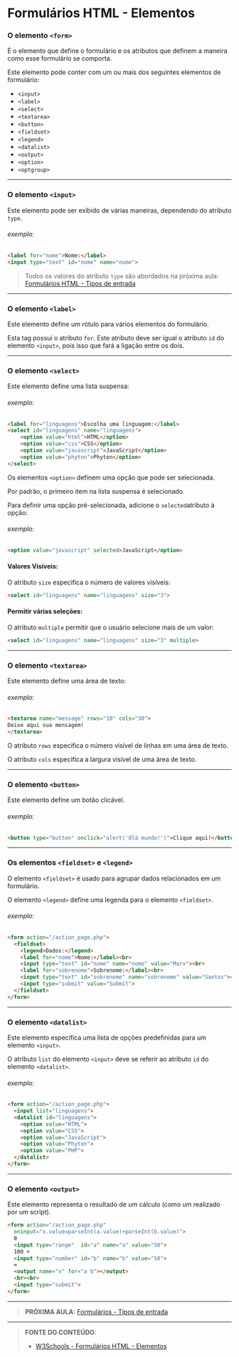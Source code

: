 # Formulários HTML - Elementos

### O elemento `<form>`

É o elemento que define o formulário e os atributos que definem a maneira como esse formulário se comporta.

Este elemento pode conter com um ou mais dos seguintes elementos de formulário:

- `<input>`
- `<label>`
- `<select>`
- `<textarea>`
- `<button>`
- `<fieldset>`
- `<legend>`
- `<datalist>`
- `<output>`
- `<option>`
- `<optgroup>`

---

### O elemento `<input>`

Este elemento pode ser exibido de várias maneiras, dependendo do atributo `type`.

###### exemplo:

```html
<label for="nome">Nome:</label>
<input type="text" id="nome" name="nome">
```

>  Todos os valores do atributo  `type` são abordados na próxima aula: [Formulários HTML - Tipos de entrada](../10.4-formularios-tipos-de-entrada)

---

### O elemento `<label>`

Este elemento define um rótulo para vários elementos do formulário.

Esta tag possui o atributo `for`. Este atributo deve ser igual o atributo `id` do elemento `<input>`, pois isso que fará a ligação entre os dois.

---

### O elemento `<select>`

Este elemento define uma lista suspensa:

###### exemplo: 

``` html
<label for="linguagens">Escolha uma linguagem:</label>
<select id="linguagens" name="linguagens">
    <option value="html">HTML</option>
    <option value="css">CSS</option>
    <option value="javascript">JavaScript</option>
    <option value="phyton">Phyton</option>
</select>
```

Os elementos `<option>` definem uma opção que pode ser selecionada.

Por padrão, o primeiro item na lista suspensa é selecionado.

Para definir uma opção pré-selecionada, adicione o `selected`atributo à opção:

###### exemplo:

```html
<option value="javascript" selected>JavaScript</option>
```

#### Valores Visíveis:

O atributo `size` especifica o número de valores visíveis:

```html
<select id="linguagens" name="linguagens" size="3">
```

#### Permitir várias seleções: 

O atributo `multiple` permitir que o usuário selecione mais de um valor:

```html
<select id="linguagens" name="linguagens" size="3" multiple>
```

---

### O elemento `<textarea>`

Este elemento define uma área de texto:

###### exemplo: 

```html
<textarea name="message" rows="10" cols="30">
Deixe aqui sua mensagem!
</textarea>
```

O atributo `rows` especifica o número visível de linhas em uma área de texto.

O atributo `cols` especifica a largura visível de uma área de texto.

---

### O elemento `<button>`

Este elemento define um botão clicável.

###### exemplo:

```html
<button type="button" onclick="alert('Olá mundo!')">Clique aqui!</button>
```

---

### Os elementos `<fieldset>` e `<legend>`

O elemento `<fieldset>` é usado para agrupar dados relacionados em um formulário.

O elemento `<legend>` define uma legenda para o elemento `<fieldset>`.

###### exemplo:

```html
<form action="/action_page.php">
  <fieldset>
    <legend>Dados:</legend>
    <label for="nome">Nome:</label><br>
    <input type="text" id="nome" name="nome" value="Marx"><br>
    <label for="sobrenome">Sobrenome:</label><br>
    <input type="text" id="sobrenome" name="sobrenome" value="Santos"><br><br>
    <input type="submit" value="Submit">
  </fieldset>
</form>
```

---

### O elemento `<datalist>`

Este elemento especifica uma lista de opções predefinidas para um elemento `<input>`.

O atributo `list` do elemento `<input>` deve se referir ao atributo `id` do elemento `<datalist>`.

###### exemplo:

```html
<form action="/action_page.php">
  <input list="linguagens">
  <datalist id="linguagens">
    <option value="HTML">
    <option value="CSS">
    <option value="JavaScript">
    <option value="Phyton">
    <option value="PHP">
  </datalist>
</form>
```

---

### O elemento `<output>`

Este elemento representa o resultado de um cálculo (como um realizado por um script).

``` html
<form action="/action_page.php"
  oninput="x.value=parseInt(a.value)+parseInt(b.value)">
  0
  <input type="range"  id="a" name="a" value="50">
  100 +
  <input type="number" id="b" name="b" value="50">
  =
  <output name="x" for="a b"></output>
  <br><br>
  <input type="submit">
</form>
```

***

> **PRÓXIMA AULA:** [Formulários - Tipos de entrada](../10.4-formularios-tipos-de-entrada)

***


> **FONTE DO CONTEÚDO**:
>
> - [W3Schools - Formulários HTML - Elementos](https://www.w3schools.com/html/html_form_elements.asp)